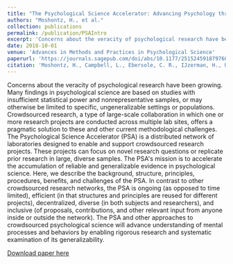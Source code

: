 ```yaml
---
title: "The Psychological Science Accelerator: Advancing Psychology through a Distributed Collaborative Network"
authors: "Moshontz, H., et al."
collection: publications
permalink: /publication/PSAIntro
excerpt: 'Concerns about the veracity of psychological research have been growing. Many findings in psychological science are based on studies with insufficient statistical power and nonrepresentative samples, or may otherwise be limited to specific, ungeneralizable settings or populations. Crowdsourced research, a type of large-scale collaboration in which one or more research projects are conducted across multiple lab sites, offers a pragmatic solution to these and other current methodological challenges. The Psychological Science Accelerator (PSA) is a distributed network of laboratories designed to enable and support crowdsourced research projects. These projects can focus on novel research questions or replicate prior research in large, diverse samples. The PSA&apos;s mission is to accelerate the accumulation of reliable and generalizable evidence in psychological science. Here, we describe the background, structure, principles, procedures, benefits, and challenges of the PSA. In contrast to other crowdsourced research networks, the PSA is ongoing (as opposed to time limited), efficient (in that structures and principles are reused for different projects), decentralized, diverse (in both subjects and researchers), and inclusive (of proposals, contributions, and other relevant input from anyone inside or outside the network). The PSA and other approaches to crowdsourced psychological science will advance understanding of mental processes and behaviors by enabling rigorous research and systematic examination of its generalizability.'
date: 2018-10-01
venue: 'Advances in Methods and Practices in Psychological Science'
paperurl: 'https://journals.sagepub.com/doi/abs/10.1177/2515245918797607?casa_token=Jtoi8LR6eZwAAAAA:qIR4YhodpG-6I9k7zprzjwUqfNEnwb9JiMxjlZVCXBf_W6KXd6nmSDdJ5BOPwe7kAs3n1tLhaR_fTw'
citation: 'Moshontz, H., Campbell, L., Ebersole, C. R., IJzerman, H., Urry, H. L., Forscher, P. S., ... Chartier, C. R. (2018). The Psychological Science Accelerator: Advancing Psychology through a Distributed Collaborative Network. Advances in Methods and Practices in Psychological Science. DOI:10.1177/2515245918797607'
---
```

Concerns about the veracity of psychological research have been growing. Many findings in psychological science are based on studies with insufficient statistical power and nonrepresentative samples, or may otherwise be limited to specific, ungeneralizable settings or populations. Crowdsourced research, a type of large-scale collaboration in which one or more research projects are conducted across multiple lab sites, offers a pragmatic solution to these and other current methodological challenges. The Psychological Science Accelerator (PSA) is a distributed network of laboratories designed to enable and support crowdsourced research projects. These projects can focus on novel research questions or replicate prior research in large, diverse samples. The PSA&apos;s mission is to accelerate the accumulation of reliable and generalizable evidence in psychological science. Here, we describe the background, structure, principles, procedures, benefits, and challenges of the PSA. In contrast to other crowdsourced research networks, the PSA is ongoing (as opposed to time limited), efficient (in that structures and principles are reused for different projects), decentralized, diverse (in both subjects and researchers), and inclusive (of proposals, contributions, and other relevant input from anyone inside or outside the network). The PSA and other approaches to crowdsourced psychological science will advance understanding of mental processes and behaviors by enabling rigorous research and systematic examination of its generalizability.

[Download paper here](https://journals.sagepub.com/doi/abs/10.1177/2515245918797607?casa_token=Jtoi8LR6eZwAAAAA:qIR4YhodpG-6I9k7zprzjwUqfNEnwb9JiMxjlZVCXBf_W6KXd6nmSDdJ5BOPwe7kAs3n1tLhaR_fTw)

